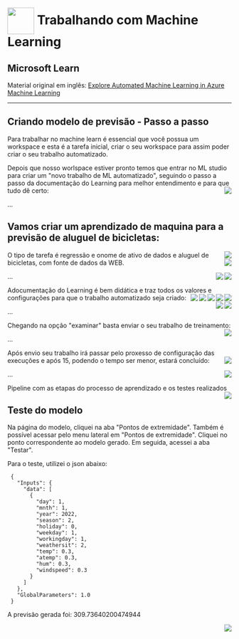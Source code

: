<h1>
    <a href="https://www.dio.me/">
     <img align="center" width="60px" src="https://hermes.dio.me/lab_projects/badges/87d332d0-5198-4a2f-b159-38c8c2976954.png"></a>
    <span> Trabalhando com Machine Learning</span>
</h1>

## Microsoft Learn

Material original em inglês:
<a href="https://microsoftlearning.github.io/mslearn-ai-fundamentals/Instructions/Labs/01-machine-learning.html">Explore Automated Machine Learning in Azure Machine Learning</a>

<hr>

## Criando modelo de previsão - Passo a passo

Para trabalhar no machine learn é essencial que você possua um workspace e esta é a tarefa inicial, criar o seu workspace para assim poder criar o seu trabalho automatizado.

Depois que nosso worlspace estiver pronto temos que entrar no ML studio para criar um "novo trabalho de ML automatizado", seguindo o passo a passo da documentação do Learning para melhor entendimento e para que tudo dê certo:
<img align="right" src="img/01.png" width=""/> 

...

## Vamos criar um aprendizado de maquina para a previsão de aluguel de bicicletas:
<img align="right" src="img/02.png" width=""/> 

O tipo de tarefa é regressão e onome de ativo de dados e aluguel de bicicletas, com fonte de dados da WEB.
<img align="right" src="img/03.png" width=""/> 

<img align="right" src="img/04.png" width=""/> 

<img align="right" src="img/05.png" width=""/> 

...

Adocumentação do Learning é bem didática e traz todos os valores e configurações para que o trabalho automatizado seja criado:
<img align="right" src="img/07.png" width=""/> 
<img align="right" src="img/08.png" width=""/>
<img align="right" src="img/09.png" width=""/> 
<img align="right" src="img/10.png" width=""/> 
<img align="right" src="img/11.png" width=""/> 
<img align="right" src="img/12.png" width=""/> 
<img align="right" src="img/13.png" width=""/> 



...

Chegando na opção "examinar" basta enviar o seu trabalho de treinamento:
<img align="right" src="img/14.png" width=""/> 


...

Após envio seu trabalho irá passar pelo proxesso de configuração das execuções e após 15, podendo o tempo ser menor, estará concluído:
<img align="right" src="img/15.png" width=""/> 


<img align="right" src="img/016.png" width=""/> 


...

Pipeline com as etapas do processo de aprendizado e os testes realizados
<img align="right" src="img/17.png" width=""/> 


## Teste do modelo

Na página do modelo, cliquei na aba "Pontos de extremidade". Também é possível acessar pelo menu lateral em "Pontos de extremidade". Cliquei no ponto correspondente ao modelo gerado. Em seguida, acessei a aba "Testar".

Para o teste, utilizei o json abaixo:

``` JASON
 {
   "Inputs": { 
     "data": [
       {
         "day": 1,
         "mnth": 1,   
         "year": 2022,
         "season": 2,
         "holiday": 0,
         "weekday": 1,
         "workingday": 1,
         "weathersit": 2, 
         "temp": 0.3, 
         "atemp": 0.3,
         "hum": 0.3,
         "windspeed": 0.3 
       }
     ]    
   },   
   "GlobalParameters": 1.0
 }
```

A previsão gerada foi: 309.73640200474944

<img align="right" src="img/18.png" width=""/> 

